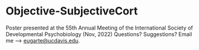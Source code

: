 # Objective-SubjectiveCort
Poster presented at the 55th Annual Meeting of the International Society of Developmental Psychobiology (Nov, 2022)
Questions? Suggestions? Email me --> eugarte@ucdavis.edu.


